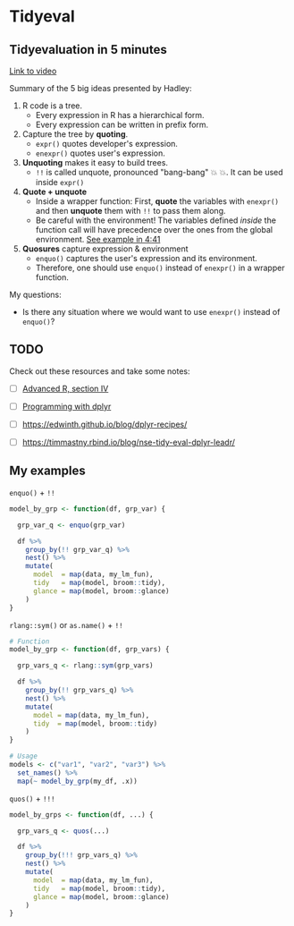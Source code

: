 # Tidyeval

## Tidyevaluation in 5 minutes

[Link to video](https://www.youtube.com/watch?v=nERXS3ssntw&feature=youtu.be)

Summary of the 5 big ideas presented by Hadley:

1. R code is a tree.
    - Every expression in R has a hierarchical form.
    - Every expression can be written in prefix form.
2. Capture the tree by __quoting__.
    - `expr()` quotes developer's expression.
    - `enexpr()` quotes user's expression.
3. __Unquoting__ makes it easy to build trees.
    - `!!` is called unquote, pronounced "bang-bang" :boom: :boom:. It can be used inside `expr()`
4. __Quote + unquote__
    - Inside a wrapper function: First, __quote__ the variables with `enexpr()` and then __unquote__ them with `!!` to pass them along.
    - Be careful with the environment! The variables defined _inside_ the function call will have precedence over the ones from the global environment. [See example in 4:41](https://youtu.be/nERXS3ssntw?t=4m21s)
5. __Quosures__ capture expression & environment
    - `enquo()` captures the user's expression and its environment.
    - Therefore, one should use `enquo()` instead of `enexpr()` in a wrapper function.

My questions:

- Is there any situation where we would want to use `enexpr()` instead of `enquo()`?

## TODO

Check out these resources and take some notes:

- [ ] [Advanced R, section IV](https://adv-r.hadley.nz/meta.html)
- [ ] [Programming with dplyr](http://dplyr.tidyverse.org/articles/programming.html)
- [ ] https://edwinth.github.io/blog/dplyr-recipes/
- [ ] https://timmastny.rbind.io/blog/nse-tidy-eval-dplyr-leadr/


## My examples

`enquo()` + `!!`

```r
model_by_grp <- function(df, grp_var) {

  grp_var_q <- enquo(grp_var)

  df %>%
    group_by(!! grp_var_q) %>%
    nest() %>%
    mutate(
      model  = map(data, my_lm_fun),
      tidy   = map(model, broom::tidy),
      glance = map(model, broom::glance)
    )
}
```

`rlang::sym()` or `as.name()` + `!!`

```r
# Function
model_by_grp <- function(df, grp_vars) {

  grp_vars_q <- rlang::sym(grp_vars)

  df %>%
    group_by(!! grp_vars_q) %>%
    nest() %>%
    mutate(
      model = map(data, my_lm_fun),
      tidy  = map(model, broom::tidy)
    )
}

# Usage
models <- c("var1", "var2", "var3") %>%
  set_names() %>%
  map(~ model_by_grp(my_df, .x))
```

`quos()` + `!!!`

```r
model_by_grps <- function(df, ...) {

  grp_vars_q <- quos(...)

  df %>%
    group_by(!!! grp_vars_q) %>%
    nest() %>%
    mutate(
      model  = map(data, my_lm_fun),
      tidy   = map(model, broom::tidy),
      glance = map(model, broom::glance)
    )
}
```
